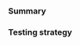 <!--
Thanks for opening a pull request!

  1. If this is your first pull request, please read our contribution
  guidelines in CONTRIBUTING.md
  2. If the PR is not ready for merging but you want early feedback, add
  '[WIP]' in your PR title and mark it as Draft.
  3. Be sure to keep the PR description updated to reflect all changes.
-->

### Summary

<!--
Please provide a brief summary of this PR. The summary will help us
craft the CHANGELOG for the next release.
-->

### Testing strategy

<!--
How did you test that your code is working?
-->
